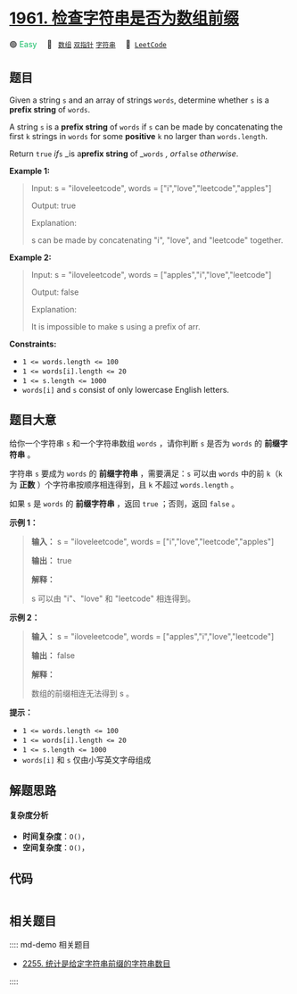 # [1961. 检查字符串是否为数组前缀](https://leetcode.com/problems/check-if-string-is-a-prefix-of-array)

🟢 <font color=#15bd66>Easy</font>&emsp; 🔖&ensp; [`数组`](/leetcode/outline/tag/array.md) [`双指针`](/leetcode/outline/tag/two-pointers.md) [`字符串`](/leetcode/outline/tag/string.md)&emsp; 🔗&ensp;[`LeetCode`](https://leetcode.com/problems/check-if-string-is-a-prefix-of-array)


## 题目

Given a string `s` and an array of strings `words`, determine whether `s` is a
**prefix string** of `words`.

A string `s` is a **prefix string** of `words` if `s` can be made by
concatenating the first `k` strings in `words` for some **positive** `k` no
larger than `words.length`.

Return `true` _if_`s` _is a**prefix string** of _`words` _, or_`false`
_otherwise_.



**Example 1:**

> Input: s = "iloveleetcode", words = ["i","love","leetcode","apples"]
> 
> Output: true
> 
> Explanation:
> 
> s can be made by concatenating "i", "love", and "leetcode" together.

**Example 2:**

> Input: s = "iloveleetcode", words = ["apples","i","love","leetcode"]
> 
> Output: false
> 
> Explanation:
> 
> It is impossible to make s using a prefix of arr.



**Constraints:**

  * `1 <= words.length <= 100`
  * `1 <= words[i].length <= 20`
  * `1 <= s.length <= 1000`
  * `words[i]` and `s` consist of only lowercase English letters.


## 题目大意

给你一个字符串 `s` 和一个字符串数组 `words` ，请你判断 `s` 是否为 `words` 的 **前缀字符串** 。

字符串 `s` 要成为 `words` 的 **前缀字符串** ，需要满足：`s` 可以由 `words` 中的前 `k`（`k` 为 **正数**
）个字符串按顺序相连得到，且 `k` 不超过 `words.length` 。

如果 `s` 是 `words` 的 **前缀字符串** ，返回 `true` ；否则，返回 `false` 。



**示例 1：**

> 
> 
> 
> 
> 
> **输入：** s = "iloveleetcode", words = ["i","love","leetcode","apples"]
> 
> **输出：** true
> 
> **解释：**
> 
> s 可以由 "i"、"love" 和 "leetcode" 相连得到。
> 
> 

**示例 2：**

> 
> 
> 
> 
> 
> **输入：** s = "iloveleetcode", words = ["apples","i","love","leetcode"]
> 
> **输出：** false
> 
> **解释：**
> 
> 数组的前缀相连无法得到 s 。



**提示：**

  * `1 <= words.length <= 100`
  * `1 <= words[i].length <= 20`
  * `1 <= s.length <= 1000`
  * `words[i]` 和 `s` 仅由小写英文字母组成


## 解题思路

#### 复杂度分析

- **时间复杂度**：`O()`，
- **空间复杂度**：`O()`，

## 代码

```javascript

```

## 相关题目

:::: md-demo 相关题目
- [2255. 统计是给定字符串前缀的字符串数目](https://leetcode.com/problems/count-prefixes-of-a-given-string)

::::

